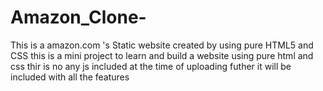 # Amazon_Clone-
This is a amazon.com 's Static website created by using pure HTML5 and CSS 
this is a mini project to learn and build a website using pure html and css thir is no any js included at the time of uploading futher it will be included with all the features

